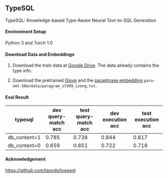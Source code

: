 ## TypeSQL

TypeSQL: Knowledge-based Type-Aware Neural Text-to-SQL Generation

#### Environment Setup

Python 3 and Torch 1.0

#### Download Data and Embeddings

1. Download the train data at [Google Drive](https://drive.google.com/file/d/1CGIRCjwf2bgmWl3UyjY1yJpP4nU---Q0/view?usp=sharing).
The data already contains the type info.

2. Download the pretrained [Glove](https://nlp.stanford.edu/data/wordvecs/glove.42B.300d.zip) and the [paraphrase embedding](https://drive.google.com/file/d/1iWTowxEG1-KZyq-fHP6cb6dNqMh4eHiN/view?usp=sharing) `para-nmt-50m/data/paragram_sl999_czeng.txt`.

#### Eval Result


| typesql | dev query-match acc | test query-match acc| dev execution acc | test execution acc|
| ------ | ------ | ------ | ------ | ------|
| db_content=1 | 0.785 | 0.738 | 0.844 | 0.817 |
| db_content=0 | 0.659 | 0.651 | 0.722 | 0.718 | 


#### Acknowledgement

https://github.com/taoyds/typesql
